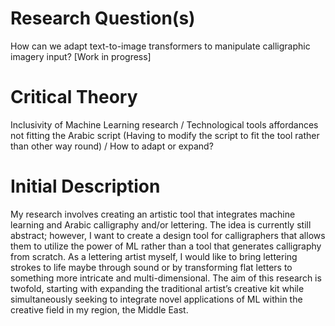 # Research Question(s)
How can we adapt text-to-image transformers to manipulate calligraphic imagery input? [Work in progress]

# Critical Theory
Inclusivity of Machine Learning research / Technological tools affordances not fitting the Arabic script (Having to modify the script to fit the tool rather than other way round) / How to adapt or expand?

# Initial Description
My research involves creating an artistic tool that integrates machine learning and Arabic calligraphy and/or lettering. The idea is currently still abstract; however, I want to create a design tool for calligraphers that allows them to utilize the power of ML rather than a tool that generates calligraphy from scratch. As a lettering artist myself, I would like to bring lettering strokes to life maybe through sound or by transforming flat letters to something more intricate and multi-dimensional. The aim of this research is twofold, starting with expanding the traditional artist’s creative kit while simultaneously seeking to integrate novel applications of ML within the creative field in my region, the Middle East.
